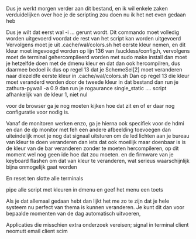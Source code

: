 Dus je werkt morgen verder aan dit bestand, en ik wil enkele zaken verduidelijken over hoe je de scripting zou doen nu ik het net even gedaan heb

Dus je wilt dat eerst wal -i ... gerunt wordt. Dit commando moet volledig worden uitgevoerd voordat de rest van het script kan worden uitgevoerd
Vervolgens moet je uit .cache/wal/colors.sh het eerste kleur nemen, en dit kleur moet ingevoegd worden op lijn 136 van /suckless/config.h, vervolgens moet de terminal gehercompileerd worden met sudo make install
dan moet je hetzelfde doen met de dmenu kleur en dat dan ook hercompilren, dus daarmee bedoel ik dus op regel 13 dat je SchemeSel[2] moet veranderen naar diezeldfe eerste kleur in .cache/wal/colors.sh
Dan op regel 13 die kleur moet veranderd worden door de tweede kleur in dat bestand 
dan run je zathura-pywall -a 0.9
dan run je rogaurance single_static .... script afhankelijk van de kleur 1, niet nul

voor de browser ga je nog moeten kijken hoe dat zit en of er daar nog configuratie voor nodig is.

Vanaf de monitoren werken enzo, ga je hierna ook specifiek voor de hdmi en dan de dp monitor met feh een andere afbeelding toevoegen
dan uiteindelijk moet je nog dat signaal uitsturen om de led lichten aan je bureau van kleur te doen veranderen
dan iets dat ook moeilijk maar doenbaar is is de kleur van de bar veranderen zonder te moeten hercompileren, op dit moment wel nog geen ide hoe dat zou moeten.
en de firmware van je keyboard flashen om dat van kleur te veranderen, wat serieus waarschijnlijk bijna onmogelijk gaat worden

En reset ten slotte alle terminals

pipe alle script met kleuren in dmenu en geef het menu een toets


Als je dat allemaal gedaan hebt dan lijkt het me zo te zijn dat je hele systeem nu perfect van thema is kunnen veranderen. Je kunt dit dan voor bepaalde momenten van de dag automatisch uitvoeren,

Applicaties die misschien extra onderzoek vereisen;
signal in terminal client
neomutt email client
scim

